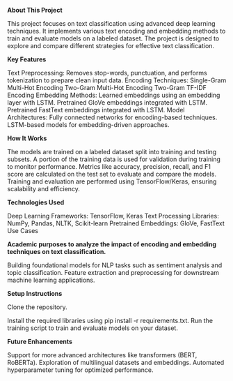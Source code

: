 **About This Project**

This project focuses on text classification using advanced deep learning techniques. It implements various text encoding and embedding methods to train and evaluate models on a labeled dataset. The project is designed to explore and compare different strategies for effective text classification.

**Key Features**

Text Preprocessing: Removes stop-words, punctuation, and performs tokenization to prepare clean input data.
Encoding Techniques:
Single-Gram Multi-Hot Encoding
Two-Gram Multi-Hot Encoding
Two-Gram TF-IDF Encoding
Embedding Methods:
Learned embeddings using an embedding layer with LSTM.
Pretrained GloVe embeddings integrated with LSTM.
Pretrained FastText embeddings integrated with LSTM.
Model Architectures:
Fully connected networks for encoding-based techniques.
LSTM-based models for embedding-driven approaches.

**How It Works**

The models are trained on a labeled dataset split into training and testing subsets. A portion of the training data is used for validation during training to monitor performance. Metrics like accuracy, precision, recall, and F1 score are calculated on the test set to evaluate and compare the models. Training and evaluation are performed using TensorFlow/Keras, ensuring scalability and efficiency.

**Technologies Used**

Deep Learning Frameworks: TensorFlow, Keras
Text Processing Libraries: NumPy, Pandas, NLTK, Scikit-learn
Pretrained Embeddings: GloVe, FastText
Use Cases

**Academic purposes to analyze the impact of encoding and embedding techniques on text classification.**

Building foundational models for NLP tasks such as sentiment analysis and topic classification.
Feature extraction and preprocessing for downstream machine learning applications.

**Setup Instructions**

Clone the repository.

Install the required libraries using pip install -r requirements.txt.
Run the training script to train and evaluate models on your dataset.

**Future Enhancements**

Support for more advanced architectures like transformers (BERT, RoBERTa).
Exploration of multilingual datasets and embeddings.
Automated hyperparameter tuning for optimized performance.
